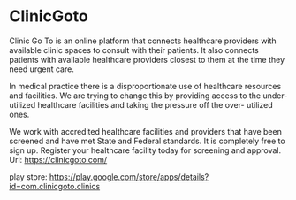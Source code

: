 # ClinicGoto
Clinic Go To is an online platform that connects healthcare providers with available clinic spaces to consult with their patients. It also connects patients with available healthcare providers closest to them at the time they need urgent care.

In medical practice there is a disproportionate use of healthcare resources and facilities. We are trying to change this by providing access to the under-utilized healthcare facilities and taking the pressure off the over- utilized ones.

We work with accredited healthcare facilities and providers that have been screened and have met State and Federal standards. It is completely free to sign up. Register your healthcare facility today for screening and approval.
Url: https://clinicgoto.com/

play store: https://play.google.com/store/apps/details?id=com.clinicgoto.clinics
